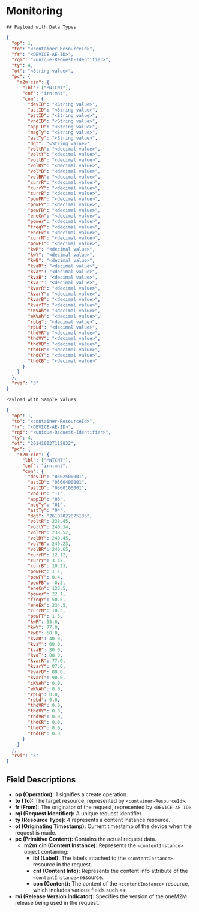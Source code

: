 # Monitoring

```
## Payload with Data Types
```

```json
{
  "op": 1,
  "to": "<container-ResourceId>",
  "fr": "<DEVICE-AE-ID>",
  "rqi": "<unique-Request-Identifier>",
  "ty": 4,
  "ot": "<String value>",
  "pc": {
    "m2m:cin": {
      "lbl": ["MNTCNT"],
      "cnf": "irn:mnt",
      "con": {
        "devID": "<String value>",
        "astID": "<String value>",
        "pstID": "<String value>",
        "vndID": "<String value>",
        "appID": "<String value>",
        "msgTy": "<String value>",
        "astTy": "<String value>",
        "dgt": "<String value>",
        "voltR": "<decimal value>",
        "voltY": "<decimal value>",
        "voltB": "<decimal value>",
        "volRY": "<decimal value>",
        "volYB": "<decimal value>",
        "volBR": "<decimal value>",
        "currR": "<decimal value>",
        "currY": "<decimal value>",
        "currB": "<decimal value>",
        "powFR": "<decimal value>",
        "powFY": "<decimal value>",
        "powFB": "<decimal value>",
        "eneCn": "<decimal value>",
        "power": "<decimal value>",
        "freqY": "<decimal value>",
        "eneEx": "<decimal value>",
        "currN": "<decimal value>",
        "powFT": "<decimal value>",
        "kwR": "<decimal value>",
        "kwY": "<decimal value>",
        "kwB": "<decimal value>",
        "kvaR": "<decimal value>",
        "kvaY": "<decimal value>",
        "kvaB": "<decimal value>",
        "kvaT": "<decimal value>",
        "kvarR": "<decimal value>",
        "kvarY": "<decimal value>",
        "kvarB": "<decimal value>",
        "kvarT": "<decimal value>",
        "iKVAh": "<decimal value>",
        "eKVAh": "<decimal value>",
        "rpLg": "<decimal value>",
        "rpLd": "<decimal value>",
        "thdVR": "<decimal value>",
        "thdVY": "<decimal value>",
        "thdVB": "<decimal value>",
        "thdCR": "<decimal value>",
        "thdCY": "<decimal value>",
        "thdCB": "<decimal value>"
      }
    }
  },
  "rvi": "3"
}
```

```
Payload with Sample Values
```

```json
{
  "op": 1,
  "to": "<container-ResourceId>",
  "fr": "<DEVICE-AE-ID>",
  "rqi": "<unique-Request-Identifier>",
  "ty": 4,
  "ot": "20141003T112032",
  "pc": {
    "m2m:cin": {
      "lbl": ["MNTCNT"],
      "cnf": "irn:mnt",
      "con": {
        "devID": "0362500001",
        "astID": "0360400001",
        "pstID": "0360100001",
        "vndID": "11",
        "appID": "03",
        "msgTy": "01",
        "astTy": "04",
        "dgt": "26102022075135",
        "voltR": 238.45,
        "voltY": 240.34,
        "voltB": 238.52,
        "volRY": 240.45,
        "volYB": 240.23,
        "volBR": 240.65,
        "currR": 12.12,
        "currY": 3.45,
        "currB": 10.23,
        "powFR": 1.1,
        "powFY": 0.4,
        "powFB": -0.3,
        "eneCn": 123.5,
        "power": 22.1,
        "freqY": 50.5,
        "eneEx": 234.5,
        "currN": 10.3,
        "powFT": 1.5,
        "kwR": 55.0,
        "kwY": 77.0,
        "kwB": 50.0,
        "kvaR": 40.0,
        "kvaY": 60.0,
        "kvaB": 80.0,
        "kvaT": 88.0,
        "kvarR": 77.0,
        "kvarY": 87.0,
        "kvarB": 88.0,
        "kvarT": 90.0,
        "iKVAh": 0.0,
        "eKVAh": 0.0,
        "rpLg": 0.0,
        "rpLd": 0.0,
        "thdVR": 0.0,
        "thdVY": 0.0,
        "thdVB": 0.0,
        "thdCR": 0.0,
        "thdCY": 0.0,
        "thdCB": 0.0
      }
    }
  },
  "rvi": "3"
}
```

## Field Descriptions

- **op (Operation):** 1 signifies a create operation.
- **to (To):** The target resource, represented by `<container-ResourceId>`.
- **fr (From):** The originator of the request, represented by `<DEVICE-AE-ID>`.
- **rqi (Request Identifier):** A unique request identifier.
- **ty (Resource Type):** 4 represents a content instance resource.
- **ot (Originating Timestamp):** Current timestamp of the device when the request is made.
- **pc (Primitive Content):** Contains the actual request data.
  - **m2m:cin (Content Instance):** Represents the `<contentInstance>` object containing:
    - **lbl (Label):** The labels attached to the `<contentInstance>` resource in the request.
    - **cnf (Content Info):** Represents the content info attribute of the `<contentInstance>` resource.
    - **con (Content):** The content of the `<contentInstance>` resource, which includes various fields such as:
- **rvi (Release Version Indicator):** Specifies the version of the oneM2M release being used in the request.
